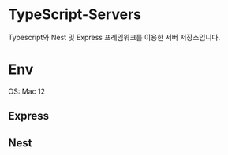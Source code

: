 # TypeScript-Servers
Typescript와 Nest 및 Express 프레임워크를 이용한 서버 저장소입니다.

# Env
OS: Mac 12

## Express

## Nest
